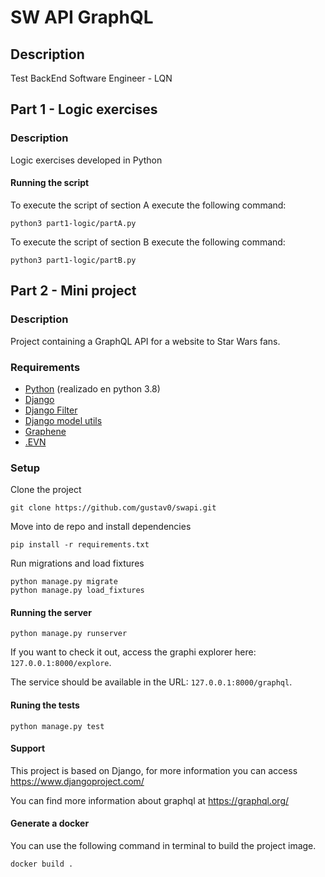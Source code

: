 # SW API GraphQL

## Description

Test BackEnd Software Engineer - LQN

## Part 1 - Logic exercises

### Description
Logic exercises developed in Python

#### Running the script

To execute the script of section A execute the following command:
```
python3 part1-logic/partA.py
```

To execute the script of section B execute the following command:
```
python3 part1-logic/partB.py
```

## Part 2 - Mini project

### Description

Project containing a GraphQL API for a website to
Star Wars fans.

### Requirements
* [Python](https://www.python.org/) (realizado en python 3.8)
* [Django](https://github.com/django/django)
* [Django Filter](https://github.com/carltongibson/django-filter)
* [Django model utils](https://github.com/jazzband/django-model-utils)
* [Graphene](https://github.com/graphql-python/graphene-django)
* [.EVN](https://github.com/theskumar/python-dotenv)

### Setup

Clone the project
```
git clone https://github.com/gustav0/swapi.git
```

Move into de repo and install dependencies
```
pip install -r requirements.txt
```

Run migrations and load fixtures
```
python manage.py migrate
python manage.py load_fixtures
```

#### Running the server
```
python manage.py runserver
```
If you want to check it out, access the graphi explorer here: `127.0.0.1:8000/explore`.

The service should be available in the URL: `127.0.0.1:8000/graphql`.

#### Runing the tests
```
python manage.py test
```
#### Support

This project is based on Django, for more information you can access https://www.djangoproject.com/

You can find more information about graphql at https://graphql.org/

#### Generate a docker 

You can use the following command in terminal to build the project image.

```
docker build .
```


